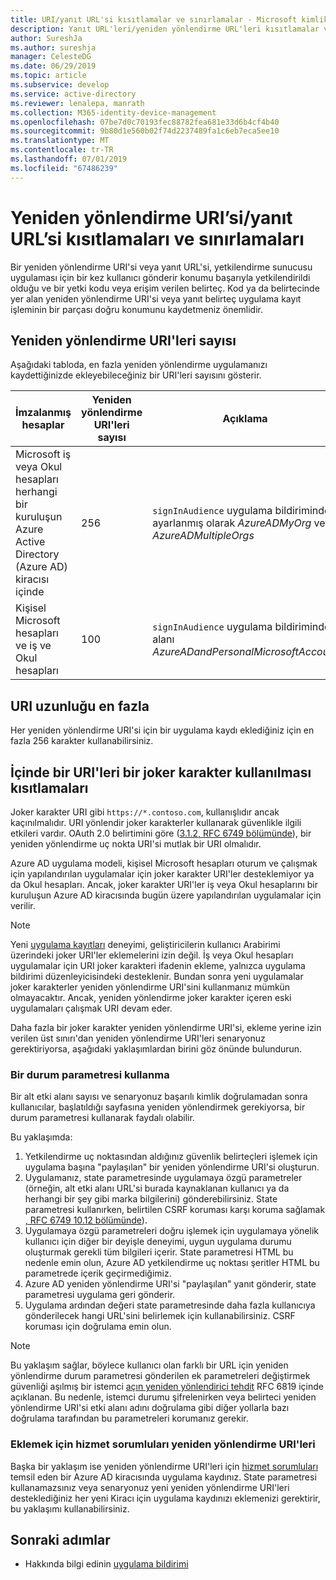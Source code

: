 ```yaml
---
title: URI/yanıt URL'si kısıtlamalar ve sınırlamalar - Microsoft kimlik platformu yeniden yönlendirme
description: Yanıt URL'leri/yeniden yönlendirme URL'leri kısıtlamalar ve sınırlamalar
author: SureshJa
ms.author: sureshja
manager: CelesteDG
ms.date: 06/29/2019
ms.topic: article
ms.subservice: develop
ms.service: active-directory
ms.reviewer: lenalepa, manrath
ms.collection: M365-identity-device-management
ms.openlocfilehash: 07be7d0c70193fec88782fea681e33d6b4cf4b40
ms.sourcegitcommit: 9b80d1e560b02f74d2237489fa1c6eb7eca5ee10
ms.translationtype: MT
ms.contentlocale: tr-TR
ms.lasthandoff: 07/01/2019
ms.locfileid: "67486239"
---
```

# <a name="redirect-urireply-url-restrictions-and-limitations"></a>Yeniden yönlendirme URI’si/yanıt URL’si kısıtlamaları ve sınırlamaları

Bir yeniden yönlendirme URI'si veya yanıt URL'si, yetkilendirme sunucusu uygulaması için bir kez kullanıcı gönderir konumu başarıyla yetkilendirildi olduğu ve bir yetki kodu veya erişim verilen belirteç. Kod ya da belirtecinde yer alan yeniden yönlendirme URI'si veya yanıt belirteç uygulama kayıt işleminin bir parçası doğru konumunu kaydetmeniz önemlidir.

## <a name="maximum-number-of-redirect-uris"></a>Yeniden yönlendirme URI'leri sayısı

Aşağıdaki tabloda, en fazla yeniden yönlendirme uygulamanızı kaydettiğinizde ekleyebileceğiniz bir URI'leri sayısını gösterir. 

| İmzalanmış hesaplar | Yeniden yönlendirme URI'leri sayısı | Açıklama |
|--------------------------|---------------------------------|-------------|
| Microsoft iş veya Okul hesapları herhangi bir kuruluşun Azure Active Directory (Azure AD) kiracısı içinde | 256 | `signInAudience` uygulama bildiriminde ayarlanmış olarak *AzureADMyOrg* veya *AzureADMultipleOrgs* |
| Kişisel Microsoft hesapları ve iş ve Okul hesapları | 100 | `signInAudience` uygulama bildiriminde alanı *AzureADandPersonalMicrosoftAccount* |

## <a name="maximum-uri-length"></a>URI uzunluğu en fazla

Her yeniden yönlendirme URI'si için bir uygulama kaydı eklediğiniz için en fazla 256 karakter kullanabilirsiniz.

## <a name="restrictions-using-a-wildcard-in-uris"></a>İçinde bir URI'leri bir joker karakter kullanılması kısıtlamaları

Joker karakter URI gibi `https://*.contoso.com`, kullanışlıdır ancak kaçınılmalıdır. URI yönlendir joker karakterler kullanarak güvenlikle ilgili etkileri vardır. OAuth 2.0 belirtimini göre ([3.1.2, RFC 6749 bölümünde](https://tools.ietf.org/html/rfc6749#section-3.1.2)), bir yeniden yönlendirme uç nokta URI'si mutlak bir URI olmalıdır. 

Azure AD uygulama modeli, kişisel Microsoft hesapları oturum ve çalışmak için yapılandırılan uygulamalar için joker karakter URI'ler desteklemiyor ya da Okul hesapları. Ancak, joker karakter URI'ler iş veya Okul hesaplarını bir kuruluşun Azure AD kiracısında bugün üzere yapılandırılan uygulamalar için verilir. 
 
> [!NOTE]
> Yeni [uygulama kayıtları](https://go.microsoft.com/fwlink/?linkid=2083908) deneyimi, geliştiricilerin kullanıcı Arabirimi üzerindeki joker URI'ler eklemelerini izin değil. İş veya Okul hesapları uygulamalar için URI joker karakteri ifadenin ekleme, yalnızca uygulama bildirimi düzenleyicisindeki desteklenir. Bundan sonra yeni uygulamalar joker karakterler yeniden yönlendirme URI'sini kullanmanız mümkün olmayacaktır. Ancak, yeniden yönlendirme joker karakter içeren eski uygulamaları çalışmak URI devam eder.

Daha fazla bir joker karakter yeniden yönlendirme URI'si, ekleme yerine izin verilen üst sınırı'dan yeniden yönlendirme URI'leri senaryonuz gerektiriyorsa, aşağıdaki yaklaşımlardan birini göz önünde bulundurun.

### <a name="use-a-state-parameter"></a>Bir durum parametresi kullanma

Bir alt etki alanı sayısı ve senaryonuz başarılı kimlik doğrulamadan sonra kullanıcılar, başlatıldığı sayfasına yeniden yönlendirmek gerekiyorsa, bir durum parametresi kullanarak faydalı olabilir. 

Bu yaklaşımda:

1. Yetkilendirme uç noktasından aldığınız güvenlik belirteçleri işlemek için uygulama başına "paylaşılan" bir yeniden yönlendirme URI'si oluşturun.
1. Uygulamanız, state parametresinde uygulamaya özgü parametreler (örneğin, alt etki alanı URL'si burada kaynaklanan kullanıcı ya da herhangi bir şey gibi marka bilgilerini) gönderebilirsiniz. State parametresi kullanırken, belirtilen CSRF koruması karşı koruma sağlamak [, RFC 6749 10.12 bölümünde](https://tools.ietf.org/html/rfc6749#section-10.12)). 
1. Uygulamaya özgü parametreleri doğru işlemek için uygulamaya yönelik kullanıcı için diğer bir deyişle deneyimi, uygun uygulama durumu oluşturmak gerekli tüm bilgileri içerir. State parametresi HTML bu nedenle emin olun, Azure AD yetkilendirme uç noktası şeritler HTML bu parametrede içerik geçirmediğimiz.
1. Azure AD yeniden yönlendirme URI'si "paylaşılan" yanıt gönderir, state parametresi uygulama geri gönderir.
1. Uygulama ardından değeri state parametresinde daha fazla kullanıcıya gönderilecek hangi URL'sini belirlemek için kullanabilirsiniz. CSRF koruması için doğrulama emin olun.

> [!NOTE]
> Bu yaklaşım sağlar, böylece kullanıcı olan farklı bir URL için yeniden yönlendirme durum parametresi gönderilen ek parametreleri değiştirmek güvenliği aşılmış bir istemci [açın yeniden yönlendirici tehdit](https://tools.ietf.org/html/rfc6819#section-4.2.4) RFC 6819 içinde açıklanan. Bu nedenle, istemci durumu şifrelenirken veya belirteci yeniden yönlendirme URI'si etki alanı adını doğrulama gibi diğer yollarla bazı doğrulama tarafından bu parametreleri korumanız gerekir.

### <a name="add-redirect-uris-to-service-principals"></a>Eklemek için hizmet sorumluları yeniden yönlendirme URI'leri

Başka bir yaklaşım ise yeniden yönlendirme URI'leri için [hizmet sorumluları](app-objects-and-service-principals.md#application-and-service-principal-relationship) temsil eden bir Azure AD kiracısında uygulama kaydınız. State parametresi kullanamazsınız veya senaryonuz yeni yeniden yönlendirme URI'leri desteklediğiniz her yeni Kiracı için uygulama kaydınızı eklemenizi gerektirir, bu yaklaşımı kullanabilirsiniz. 

## <a name="next-steps"></a>Sonraki adımlar

- Hakkında bilgi edinin [uygulama bildirimi](reference-app-manifest.md)
